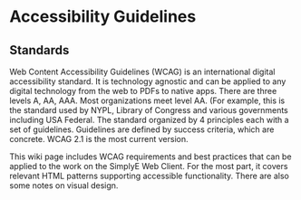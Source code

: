 # Accessibility Guidelines
## Standards
Web Content Accessibility Guidelines (WCAG) is an international digital accessibility standard. It is technology agnostic and can be applied to any digital technology from the web to PDFs to native apps. There are three levels A, AA, AAA. Most organizations meet level AA. (For example, this is the standard used by NYPL, Library of Congress and various governments including USA Federal. The standard organized by 4 principles each with a set of guidelines. Guidelines are defined by success criteria, which are concrete. WCAG 2.1 is the most current version.

This wiki page includes WCAG requirements and best practices that can be applied to the work on the SimplyE Web Client. For the most part, it covers relevant HTML patterns supporting accessible functionality. There are also some notes on visual design.
